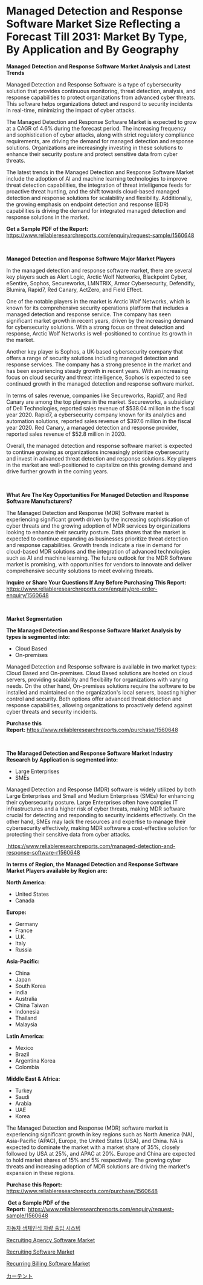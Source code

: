 <p><h1>Managed Detection and Response Software Market Size Reflecting a Forecast Till 2031: Market By Type, By Application and By Geography</h1></p><p><strong>Managed Detection and Response Software Market Analysis and Latest Trends</strong></p>
<p><p>Managed Detection and Response Software is a type of cybersecurity solution that provides continuous monitoring, threat detection, analysis, and response capabilities to protect organizations from advanced cyber threats. This software helps organizations detect and respond to security incidents in real-time, minimizing the impact of cyber attacks.</p><p>The Managed Detection and Response Software Market is expected to grow at a CAGR of 4.6% during the forecast period. The increasing frequency and sophistication of cyber attacks, along with strict regulatory compliance requirements, are driving the demand for managed detection and response solutions. Organizations are increasingly investing in these solutions to enhance their security posture and protect sensitive data from cyber threats.</p><p>The latest trends in the Managed Detection and Response Software Market include the adoption of AI and machine learning technologies to improve threat detection capabilities, the integration of threat intelligence feeds for proactive threat hunting, and the shift towards cloud-based managed detection and response solutions for scalability and flexibility. Additionally, the growing emphasis on endpoint detection and response (EDR) capabilities is driving the demand for integrated managed detection and response solutions in the market.</p></p>
<p><strong>Get a Sample PDF of the Report:&nbsp;</strong> <a href="https://www.reliableresearchreports.com/enquiry/request-sample/1560648">https://www.reliableresearchreports.com/enquiry/request-sample/1560648</a></p>
<p>&nbsp;</p>
<p><strong>Managed Detection and Response Software Major Market Players</strong></p>
<p><p>In the managed detection and response software market, there are several key players such as Alert Logic, Arctic Wolf Networks, Blackpoint Cyber, eSentire, Sophos, Secureworks, LMNTRIX, Armor Cybersecurity, Defendify, Blumira, Rapid7, Red Canary, ActZero, and Field Effect.</p><p>One of the notable players in the market is Arctic Wolf Networks, which is known for its comprehensive security operations platform that includes a managed detection and response service. The company has seen significant market growth in recent years, driven by the increasing demand for cybersecurity solutions. With a strong focus on threat detection and response, Arctic Wolf Networks is well-positioned to continue its growth in the market.</p><p>Another key player is Sophos, a UK-based cybersecurity company that offers a range of security solutions including managed detection and response services. The company has a strong presence in the market and has been experiencing steady growth in recent years. With an increasing focus on cloud security and threat intelligence, Sophos is expected to see continued growth in the managed detection and response software market.</p><p>In terms of sales revenue, companies like Secureworks, Rapid7, and Red Canary are among the top players in the market. Secureworks, a subsidiary of Dell Technologies, reported sales revenue of $538.04 million in the fiscal year 2020. Rapid7, a cybersecurity company known for its analytics and automation solutions, reported sales revenue of $397.6 million in the fiscal year 2020. Red Canary, a managed detection and response provider, reported sales revenue of $52.8 million in 2020.</p><p>Overall, the managed detection and response software market is expected to continue growing as organizations increasingly prioritize cybersecurity and invest in advanced threat detection and response solutions. Key players in the market are well-positioned to capitalize on this growing demand and drive further growth in the coming years.</p></p>
<p>&nbsp;</p>
<p><strong>What Are The Key Opportunities For Managed Detection and Response Software Manufacturers?</strong></p>
<p><p>The Managed Detection and Response (MDR) Software market is experiencing significant growth driven by the increasing sophistication of cyber threats and the growing adoption of MDR services by organizations looking to enhance their security posture. Data shows that the market is expected to continue expanding as businesses prioritize threat detection and response capabilities. Growth trends indicate a rise in demand for cloud-based MDR solutions and the integration of advanced technologies such as AI and machine learning. The future outlook for the MDR Software market is promising, with opportunities for vendors to innovate and deliver comprehensive security solutions to meet evolving threats.</p></p>
<p><strong>Inquire or Share Your Questions If Any Before Purchasing This Report:</strong> <a href="https://www.reliableresearchreports.com/enquiry/pre-order-enquiry/1560648">https://www.reliableresearchreports.com/enquiry/pre-order-enquiry/1560648</a></p>
<p>&nbsp;</p>
<p><strong>Market Segmentation</strong></p>
<p><strong>The Managed Detection and Response Software Market Analysis by types is segmented into:</strong></p>
<p><ul><li>Cloud Based</li><li>On-premises</li></ul></p>
<p><p>Managed Detection and Response software is available in two market types: Cloud Based and On-premises. Cloud Based solutions are hosted on cloud servers, providing scalability and flexibility for organizations with varying needs. On the other hand, On-premises solutions require the software to be installed and maintained on the organization's local servers, boasting higher control and security. Both options offer advanced threat detection and response capabilities, allowing organizations to proactively defend against cyber threats and security incidents.</p></p>
<p><strong>Purchase this Report:&nbsp;</strong><a href="https://www.reliableresearchreports.com/purchase/1560648">https://www.reliableresearchreports.com/purchase/1560648</a></p>
<p>&nbsp;</p>
<p><strong>The Managed Detection and Response Software Market Industry Research by Application is segmented into:</strong></p>
<p><ul><li>Large Enterprises</li><li>SMEs</li></ul></p>
<p><p>Managed Detection and Response (MDR) software is widely utilized by both Large Enterprises and Small and Medium Enterprises (SMEs) for enhancing their cybersecurity posture. Large Enterprises often have complex IT infrastructures and a higher risk of cyber threats, making MDR software crucial for detecting and responding to security incidents effectively. On the other hand, SMEs may lack the resources and expertise to manage their cybersecurity effectively, making MDR software a cost-effective solution for protecting their sensitive data from cyber attacks.</p></p>
<p><a href="https://www.reliableresearchreports.com/managed-detection-and-response-software-r1560648">&nbsp;https://www.reliableresearchreports.com/managed-detection-and-response-software-r1560648</a></p>
<p><strong>In terms of Region, the Managed Detection and Response Software Market Players available by Region are:</strong></p>
<p>
    <p> <strong> North America: </strong>
        <ul>
            <li>United States</li>
            <li>Canada</li>
        </ul>
        </p> 
    <p> <strong> Europe: </strong>
        <ul>
            <li>Germany</li>
            <li>France</li>
            <li>U.K.</li>
            <li>Italy</li>
            <li>Russia</li>
        </ul>
        </p> 
    <p> <strong> Asia-Pacific: </strong>
        <ul>
            <li>China</li>
            <li>Japan</li>
            <li>South Korea</li>
            <li>India</li>
            <li>Australia</li>
            <li>China Taiwan</li>
            <li>Indonesia</li>
            <li>Thailand</li>
            <li>Malaysia</li>
        </ul>
        </p> 
    <p> <strong> Latin America: </strong>
        <ul>
            <li>Mexico</li>
            <li>Brazil</li>
            <li>Argentina Korea</li>
            <li>Colombia</li>
        </ul>
        </p> 
    <p> <strong> Middle East & Africa: </strong>
        <ul>
            <li>Turkey</li>
            <li>Saudi</li>
            <li>Arabia</li>
            <li>UAE</li>
            <li>Korea</li>
        </ul>
    </p>
    </p>
<p><p>The Managed Detection and Response (MDR) software market is experiencing significant growth in key regions such as North America (NA), Asia-Pacific (APAC), Europe, the United States (USA), and China. NA is expected to dominate the market with a market share of 35%, closely followed by USA at 25%, and APAC at 20%. Europe and China are expected to hold market shares of 15% and 5% respectively. The growing cyber threats and increasing adoption of MDR solutions are driving the market's expansion in these regions.</p></p>
<p><strong>Purchase this Report: </strong><a href="https://www.reliableresearchreports.com/purchase/1560648">https://www.reliableresearchreports.com/purchase/1560648</a></p>
<p>&nbsp;<strong>Get a Sample PDF of the Report:&nbsp;&nbsp;</strong><a href="https://www.reliableresearchreports.com/enquiry/request-sample/1560648">https://www.reliableresearchreports.com/enquiry/request-sample/1560648</a></p>
<p><strong></strong></p>
<p><p><a href="https://github.com/JosefaRice/Market-Research-Report-List-2/blob/main/954914485552.md">자동차 생체인식 차량 출입 시스템</a></p><p><a href="https://github.com/marshallymanow/Market-Research-Report-List-1/blob/main/recruiting-agency-software-market.md">Recruiting Agency Software Market</a></p><p><a href="https://github.com/caicuccucga/Market-Research-Report-List-2/blob/main/recruiting-software-market.md">Recruiting Software Market</a></p><p><a href="https://github.com/francesprichey/Market-Research-Report-List-1/blob/main/recurring-billing-software-market.md">Recurring Billing Software Market</a></p><p><a href="https://github.com/NikitaBruen/Market-Research-Report-List-2/blob/main/565881668493.md">カーテント</a></p></p>